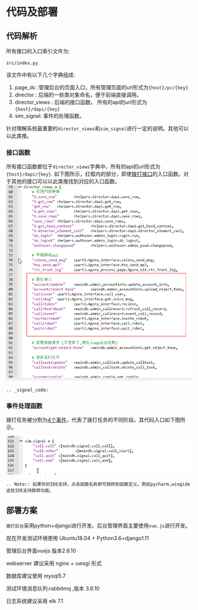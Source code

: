 # 代码及部署

## 代码解析

所有接口的入口索引文件为:
```
src/index.py
```
该文件中有以下几个字典组成:

1. page_dc :管理后台的页面入口，所有管理页面的url形式为`{host}/pc/{key}`
2. director : 后端的一些类对象命名，便于前端直接调用。
3. director_views : 后端的接口函数。 所有的api的url形式为 `{host}/dapi/{key}`
4. sim_signal: 事件的处理函数。

针对理解系统最重要的`director_views`和`sim_signal`进行一定的说明。其他可以以此类推。

### 接口函数
所有接口函数都位于`director_views`字典中，所有的api的url形式为 `{host}/dapi/{key}`.
如下图所示，红框内的部分，即使[拨打接口](api/myapi.md)的入口函数。对于其他的接口可以以此类推找到对应的入口函数。
![Image](_static/director_views.png)

```eval_rst
.. _signal_code:
```
### 事件处理函数
拨打任务被分割为[4个事件](<signal_logic>)，代表了拨打任务的不同阶段。其代码入口如下图所示。

![Image](_static/signal.png)

```eval_rst
.. Note:: 如果你的IDE支持，点击函数名称即可跳转到函数定义。例如pycharm,wingide这些IDE支持跳转功能。
```


## 部署方案

`拨打后台`采用python+django进行开发。后台管理界面主要使用`vue.js`进行开发。

现在开发测试环境使用 Ubuntu18.04 + Python3.6+django1.11  

管理后台界面vuejs 版本2.6.10


webserver 建议采用 nginx + uwsgi 形式

数据库建议使用 mysql5.7

测试环境消息队列:rabbitmq ,版本 3.6.10

日志系统建议采用 elk 7.1